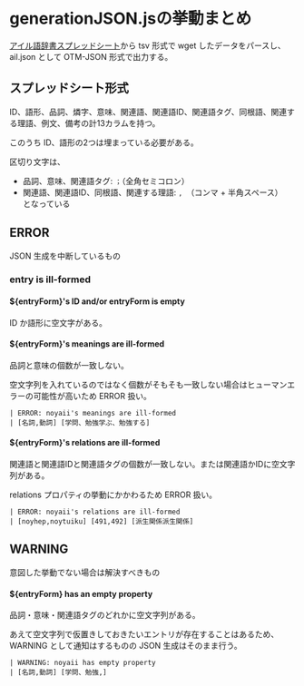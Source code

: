 # generationJSON.jsの挙動まとめ
[アイル語辞書スプレッドシート](https://docs.google.com/spreadsheets/d/1Han8vd6RHVaT0CV6svMh840AgeAiqi7ieY2kbuBbfEk/edit)から tsv 形式で wget したデータをパースし、ail.json として OTM-JSON 形式で出力する。

## スプレッドシート形式
ID、語形、品詞、燐字、意味、関連語、関連語ID、関連語タグ、同根語、関連する理語、例文、備考の計13カラムを持つ。

このうち ID、語形の2つは埋まっている必要がある。

区切り文字は、
 - 品詞、意味、関連語タグ: `；`（全角セミコロン）  
 - 関連語、関連語ID、同根語、関連する理語: `, `（コンマ + 半角スペース）  
となっている

## ERROR
JSON 生成を中断しているもの

### entry is ill-formed
#### ${entryForm}'s ID and/or entryForm is empty
ID か語形に空文字がある。

#### ${entryForm}'s meanings are ill-formed
品詞と意味の個数が一致しない。

空文字列を入れているのではなく個数がそもそも一致しない場合はヒューマンエラーの可能性が高いため ERROR 扱い。

```
| ERROR: noyaii's meanings are ill-formed
| [名詞,動詞] [学問、勉強学ぶ、勉強する]
```

#### ${entryForm}'s relations are ill-formed
関連語と関連語IDと関連語タグの個数が一致しない。または関連語かIDに空文字列がある。

relations プロパティの挙動にかかわるため ERROR 扱い。

```
| ERROR: noyaii's relations are ill-formed
| [noyhep,noytuiku] [491,492] [派生関係派生関係]
```

## WARNING
意図した挙動でない場合は解決すべきもの

#### ${entryForm} has an empty property
品詞・意味・関連語タグのどれかに空文字列がある。

あえて空文字列で仮置きしておきたいエントリが存在することはあるため、WARNING として通知はするものの JSON 生成はそのまま行う。

```
| WARNING: noyaii has empty property
| [名詞,動詞] [学問、勉強,]
```